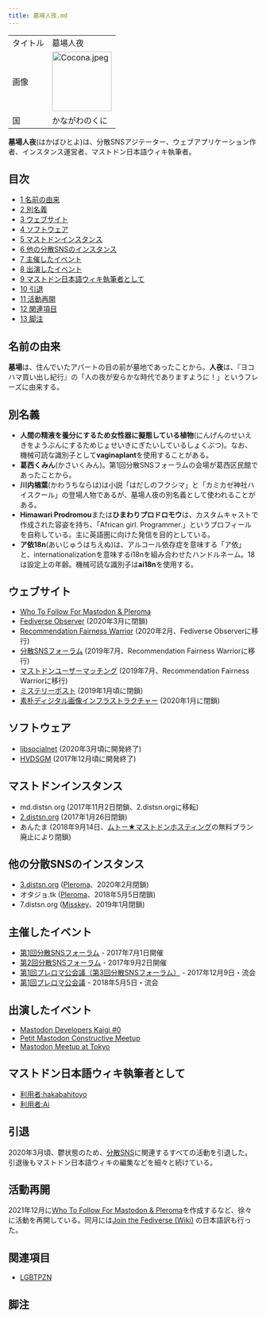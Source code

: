```yaml
---
title: 墓場人夜.md
---
```

<div>

|          |                                                                                                                                                                                                                                                                                    |
|----------|------------------------------------------------------------------------------------------------------------------------------------------------------------------------------------------------------------------------------------------------------------------------------------|
| タイトル | 墓場人夜                                                                                                                                                                                                                                                                           |
| 画像     | [<img src="/images/thumb/c/cd/Cocona.jpeg/120px-Cocona.jpeg" srcset="/images/thumb/c/cd/Cocona.jpeg/180px-Cocona.jpeg 1.5x, /images/thumb/c/cd/Cocona.jpeg/240px-Cocona.jpeg 2x" width="120" height="120" alt="Cocona.jpeg" />](/%E3%83%95%E3%82%A1%E3%82%A4%E3%83%AB:Cocona.jpeg) |
| 国       | かながわのくに                                                                                                                                                                                                                                                                     |

  
**墓場人夜**(はかばひとよ)は、分散SNSアジテーター、ウェブアプリケーション作者、インスタンス運営者、マストドン日本語ウィキ執筆者。

<div>

<div lang="ja" dir="ltr">

## 目次

</div>

-   [1 名前の由来](#.E5.90.8D.E5.89.8D.E3.81.AE.E7.94.B1.E6.9D.A5)
-   [2 別名義](#.E5.88.A5.E5.90.8D.E7.BE.A9)
-   [3 ウェブサイト](#.E3.82.A6.E3.82.A7.E3.83.96.E3.82.B5.E3.82.A4.E3.83.88)
-   [4 ソフトウェア](#.E3.82.BD.E3.83.95.E3.83.88.E3.82.A6.E3.82.A7.E3.82.A2)
-   [5 マストドンインスタンス](#.E3.83.9E.E3.82.B9.E3.83.88.E3.83.89.E3.83.B3.E3.82.A4.E3.83.B3.E3.82.B9.E3.82.BF.E3.83.B3.E3.82.B9)
-   [6 他の分散SNSのインスタンス](#.E4.BB.96.E3.81.AE.E5.88.86.E6.95.A3SNS.E3.81.AE.E3.82.A4.E3.83.B3.E3.82.B9.E3.82.BF.E3.83.B3.E3.82.B9)
-   [7 主催したイベント](#.E4.B8.BB.E5.82.AC.E3.81.97.E3.81.9F.E3.82.A4.E3.83.99.E3.83.B3.E3.83.88)
-   [8 出演したイベント](#.E5.87.BA.E6.BC.94.E3.81.97.E3.81.9F.E3.82.A4.E3.83.99.E3.83.B3.E3.83.88)
-   [9 マストドン日本語ウィキ執筆者として](#.E3.83.9E.E3.82.B9.E3.83.88.E3.83.89.E3.83.B3.E6.97.A5.E6.9C.AC.E8.AA.9E.E3.82.A6.E3.82.A3.E3.82.AD.E5.9F.B7.E7.AD.86.E8.80.85.E3.81.A8.E3.81.97.E3.81.A6)
-   [10 引退](#.E5.BC.95.E9.80.80)
-   [11 活動再開](#.E6.B4.BB.E5.8B.95.E5.86.8D.E9.96.8B)
-   [12 関連項目](#.E9.96.A2.E9.80.A3.E9.A0.85.E7.9B.AE)
-   [13 脚注](#.E8.84.9A.E6.B3.A8)

</div>

## 名前の由来

**墓場**は、住んでいたアパートの目の前が墓地であったことから。**人夜**は、『ヨコハマ買い出し紀行』の「人の夜が安らかな時代でありますように！」というフレーズに由来する。

## 別名義

-   **人間の精液を養分にするため女性器に擬態している植物**(にんげんのせいえきをようぶんにするためじょせいきにぎたいしているしょくぶつ)。なお、機械可読な識別子として**vaginaplant**を使用することがある。
-   **葛西くみん**(かさいくみん)。第1回分散SNSフォーラムの会場が葛西区民館であったことから。
-   **川内楢葉**(かわうちならは)は小説「はだしのフクシマ」と「カミカゼ神社ハイスクール」の登場人物であるが、墓場人夜の別名義として使われることがある。
-   **Himawari Prodromou**または**ひまわりプロドロモウ**は、カスタムキャストで作成された容姿を持ち、「African girl. Programmer.」というプロフィールを自称している。主に英語圏に向けた発信を目的としている。
-   **ア依18n**(あいじゅうはちえぬ)は、アルコール依存症を意味する「ア依」と、internationalizationを意味するi18nを組み合わせたハンドルネーム。18は設定上の年齢。機械可読な識別子は**ai18n**を使用する。

## ウェブサイト

-   [Who To Follow For Mastodon & Pleroma](/Who_To_Follow_For_Mastodon_%26_Pleroma "Who To Follow For Mastodon & Pleroma")
-   [Fediverse Observer](/Fediverse_Observer_(%E5%A2%93%E5%A0%B4%E4%BA%BA%E5%A4%9C) "Fediverse Observer (墓場人夜)") (2020年3月に閉鎖)
-   [Recommendation Fairness Warrior](/Recommendation_Fairness_Warrior "Recommendation Fairness Warrior") (2020年2月、Fediverse Observerに移行)
-   [分散SNSフォーラム](/%E5%88%86%E6%95%A3SNS%E3%83%95%E3%82%A9%E3%83%BC%E3%83%A9%E3%83%A0 "分散SNSフォーラム") (2019年7月、Recommendation Fairness Warriorに移行)
-   [マストドンユーザーマッチング](/%E3%83%9E%E3%82%B9%E3%83%88%E3%83%89%E3%83%B3%E3%83%A6%E3%83%BC%E3%82%B6%E3%83%BC%E3%83%9E%E3%83%83%E3%83%81%E3%83%B3%E3%82%B0 "マストドンユーザーマッチング") (2019年7月、Recommendation Fairness Warriorに移行)
-   [ミステリーポスト](/%E3%83%9F%E3%82%B9%E3%83%86%E3%83%AA%E3%83%BC%E3%83%9D%E3%82%B9%E3%83%88 "ミステリーポスト") (2019年1月頃に閉鎖)
-   [素朴ディジタル画像インフラストラクチャー](/%E7%B4%A0%E6%9C%B4%E3%83%87%E3%82%A3%E3%82%B8%E3%82%BF%E3%83%AB%E7%94%BB%E5%83%8F%E3%82%A4%E3%83%B3%E3%83%95%E3%83%A9%E3%82%B9%E3%83%88%E3%83%A9%E3%82%AF%E3%83%81%E3%83%A3%E3%83%BC "素朴ディジタル画像インフラストラクチャー") (2020年1月に閉鎖)

## ソフトウェア

-   [libsocialnet](/Libsocialnet "Libsocialnet") (2020年3月頃に開発終了)
-   [HVDSGM](/HVDSGM "HVDSGM") (2017年12月頃に開発終了)

## マストドンインスタンス

-   md.distsn.org (2017年11月2日閉鎖、2.distsn.orgに移転)
-   [2.distsn.org](/2.distsn.org "2.distsn.org") (2017年1月26日閉鎖)
-   あんたま (2018年9月14日、[ムトー★マストドンホスティング](/%E3%83%A0%E3%83%88%E3%83%BC%E2%98%85%E3%83%9E%E3%82%B9%E3%83%88%E3%83%89%E3%83%B3%E3%83%9B%E3%82%B9%E3%83%86%E3%82%A3%E3%83%B3%E3%82%B0 "ムトー★マストドンホスティング")の無料プラン廃止により閉鎖)

## 他の分散SNSのインスタンス

-   [3.distsn.org](/3.distsn.org "3.distsn.org") ([Pleroma](/Pleroma "Pleroma")、2020年2月閉鎖)
-   オタジョ.tk ([Pleroma](/Pleroma "Pleroma")、2018年5月5日閉鎖)
-   7.distsn.org ([Misskey](/Misskey "Misskey")、2019年1月閉鎖)

## 主催したイベント

-   <a href="https://distsn.connpass.com/event/59556/" rel="nofollow">第1回分散SNSフォーラム</a> - 2017年7月1日開催
-   <a href="https://distsn.connpass.com/event/61187/" rel="nofollow">第2回分散SNSフォーラム</a> - 2017年9月2日開催
-   <a href="https://distsn.connpass.com/event/72030/" rel="nofollow">第1回プレロマ公会議（第3回分散SNSフォーラム）</a> - 2017年12月9日・流会
-   <a href="https://distsn.connpass.com/event/83861/" rel="nofollow">第1回プレロマ公会議</a> - 2018年5月5日・流会

## 出演したイベント

-   <a href="https://mastodonkaigi.connpass.com/event/61651" rel="nofollow">Mastodon Developers Kaigi #0</a>
-   <a href="https://connpass.com/event/84743" rel="nofollow">Petit Mastodon Constructive Meetup</a>
-   <a href="https://www.mmt18.info/" rel="nofollow">Mastodon Meetup at Tokyo</a>

## マストドン日本語ウィキ執筆者として

-   [利用者:hakabahitoyo](/%E5%88%A9%E7%94%A8%E8%80%85:Hakabahitoyo "利用者:Hakabahitoyo")
-   [利用者:Ai](/%E5%88%A9%E7%94%A8%E8%80%85:Ai "利用者:Ai")

## 引退

2020年3月頃、鬱状態のため、[分散SNS](/%E5%88%86%E6%95%A3SNS "分散SNS")に関連するすべての活動を引退した。引退後もマストドン日本語ウィキの編集などを細々と続けている。

## 活動再開

2021年12月に[Who To Follow For Mastodon & Pleroma](/Who_To_Follow_For_Mastodon_%26_Pleroma "Who To Follow For Mastodon & Pleroma")を作成するなど、徐々に活動を再開している。同月には[Join the Fediverse (Wiki)](/Join_the_Fediverse_(Wiki) "Join the Fediverse (Wiki)") の日本語訳も行った。

## 関連項目

-   [LGBTPZN](/LGBTPZN "LGBTPZN")

## 脚注

  

</div>
